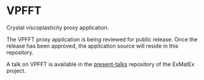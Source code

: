 VPFFT
=====

Crystal viscoplasticity proxy application.

The VPFFT proxy application is being reviewed for public release. Once 
the release has been approved, the application source will reside in
this repository.

A talk on VPFFT is available in the [present-talks](https://github.com/exmatex/presented-talks)
repository of the ExMatEx project.